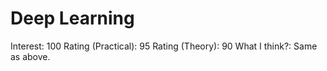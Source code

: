 # Deep Learning

Interest: 100
Rating (Practical): 95
Rating (Theory): 90
What I think?: Same as above.